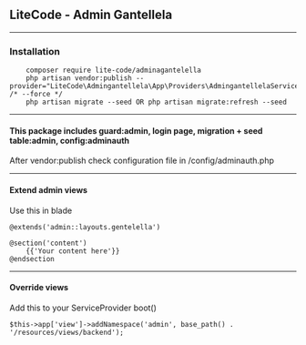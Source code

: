 ## LiteCode - Admin Gantellela

- - - -

### Installation
````
    composer require lite-code/adminagantelella
    php artisan vendor:publish --provider="LiteCode\Admingantellela\App\Providers\AdmingantellelaServiceProvider" /* --force */
    php artisan migrate --seed OR php artisan migrate:refresh --seed
````

- - - -

#### This package includes guard:admin, login page, migration + seed table:admin, config:adminauth
After vendor:publish check configuration file in /config/adminauth.php

- - - -

#### Extend admin views
Use this in blade
````
@extends('admin::layouts.gentelella')

@section('content')
    {{'Your content here'}}
@endsection
````

- - - -

#### Override views
Add this to your ServiceProvider boot()
````
$this->app['view']->addNamespace('admin', base_path() . '/resources/views/backend');
````
